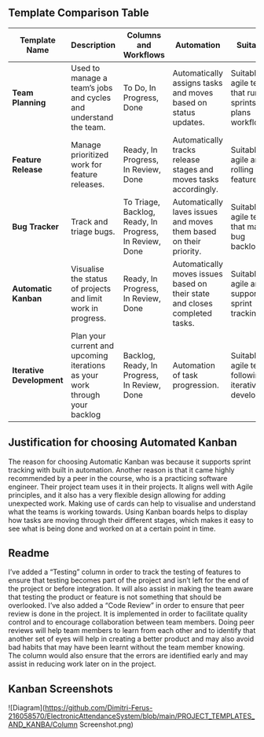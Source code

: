 ## Template Comparison Table
| Template Name         | Description                                      | Columns and Workflows                            | Automation                                         | Suitability                                      |
|----------------------|--------------------------------------------------|-------------------------------------------------|--------------------------------------------------|------------------------------------------------|
| **Team Planning**   | Used to manage a team’s jobs and cycles and understand the team. | To Do, In Progress, Done                        | Automatically assigns tasks and moves based on status updates. | Suitable for agile teams that run sprints and plans workflows. |
| **Feature Release**  | Manage prioritized work for feature releases.    | Ready, In Progress, In Review, Done            | Automatically tracks release stages and moves tasks accordingly. | Suitable for agile and rolling out features. |
| **Bug Tracker**     | Track and triage bugs.                            | To Triage, Backlog, Ready, In Progress, In Review, Done | Automatically laves issues and moves them based on their priority. | Suitable for agile teams that manage bug backlogs. |
| **Automatic Kanban** | Visualise the status of projects and limit work in progress. | Ready, In Progress, In Review, Done            | Automatically moves issues based on their state and closes completed tasks. | Suitable for agile and supports sprint tracking. |
| **Iterative Development** | Plan your current and upcoming iterations as your work through your backlog | Backlog, Ready, In Progress, In Review, Done | Automation of task progression. | Suitable for agile teams following iterative development. |

## Justification for choosing Automated Kanban
The reason for choosing Automatic Kanban was because it supports sprint tracking with built in automation. Another reason is that it came highly recommended by a peer in the course, who is a practicing software engineer. Their project team uses it in their projects. It aligns well with Agile principles, and it also has a very flexible design allowing for adding unexpected work.  Making use of cards can help to visualise and understand what the teams is working towards. Using Kanban boards helps to display how tasks are moving through their different stages, which makes it easy to see what is being done and worked on at a certain point in time.

## Readme
I’ve added a “Testing” column in order to track the testing of features to ensure that testing becomes part of the project and isn’t left for the end of the project or before integration. It will also assist in making the team aware that testing the product or feature is not something that should be overlooked. I’ve also added a “Code Review” in order to ensure that peer review is done in the project. It is implemented in order to facilitate quality control and to encourage collaboration between team members. Doing peer reviews will help team members to learn from each other and to identify that another set of eyes will help in creating a better product and may also avoid bad habits that may have been learnt without the team member knowing. The column would also ensure that the errors are identified early and may assist in reducing work later on in the project.

## Kanban Screenshots
![Diagram](https://github.com/Dimitri-Ferus-216058570/ElectronicAttendanceSystem/blob/main/PROJECT_TEMPLATES_AND_KANBA/Column Screenshot.png)









